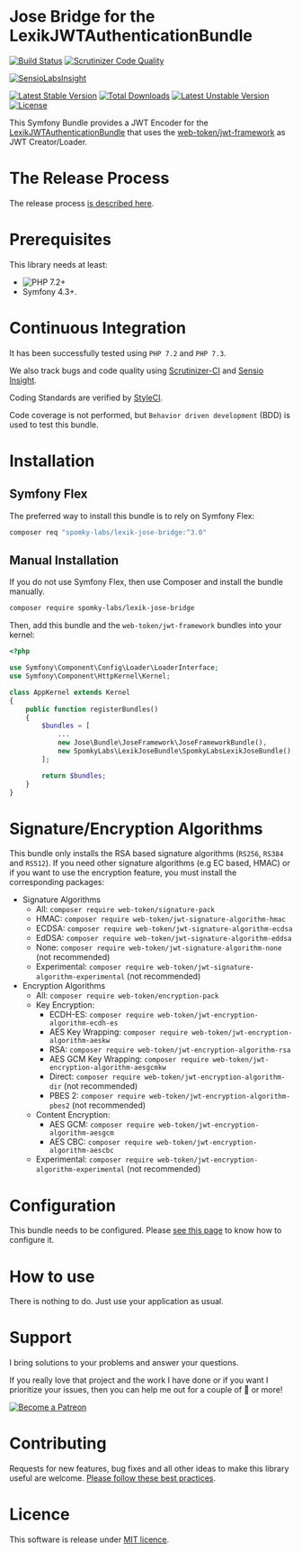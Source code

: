 Jose Bridge for the LexikJWTAuthenticationBundle
================================================

[![Build Status](https://travis-ci.org/Spomky-Labs/lexik-jose-bridge.svg?branch=v3.0)](https://travis-ci.org/Spomky-Labs/lexik-jose-bridge)
[![Scrutinizer Code Quality](https://scrutinizer-ci.com/g/Spomky-Labs/lexik-jose-bridge/badges/quality-score.png?b=v3.0)](https://scrutinizer-ci.com/g/Spomky-Labs/lexik-jose-bridge/?branch=v3.0)

[![SensioLabsInsight](https://insight.sensiolabs.com/projects/b351c9ca-b49f-4f22-925a-8e0cab6b8cb2/big.png)](https://insight.sensiolabs.com/projects/b351c9ca-b49f-4f22-925a-8e0cab6b8cb2)

[![Latest Stable Version](https://poser.pugx.org/spomky-labs/lexik-jose-bridge/v/stable.png)](https://packagist.org/packages/spomky-labs/lexik-jose-bridge)
[![Total Downloads](https://poser.pugx.org/spomky-labs/lexik-jose-bridge/downloads.png)](https://packagist.org/packages/spomky-labs/lexik-jose-bridge)
[![Latest Unstable Version](https://poser.pugx.org/spomky-labs/lexik-jose-bridge/v/unstable.png)](https://packagist.org/packages/spomky-labs/lexik-jose-bridge)
[![License](https://poser.pugx.org/spomky-labs/lexik-jose-bridge/license.png)](https://packagist.org/packages/spomky-labs/lexik-jose-bridge)

This Symfony Bundle provides a JWT Encoder for the [LexikJWTAuthenticationBundle](https://github.com/lexik/LexikJWTAuthenticationBundle) that uses the [web-token/jwt-framework](https://github.com/web-token/jwt-framework) as JWT Creator/Loader.

# The Release Process

The release process [is described here](Resources/doc/Release.md).

# Prerequisites

This library needs at least:
* ![PHP 7.2+](https://img.shields.io/badge/PHP-7.2%2B-ff69b4.svg)
* Symfony 4.3+.

# Continuous Integration

It has been successfully tested using `PHP 7.2` and `PHP 7.3`.

We also track bugs and code quality using [Scrutinizer-CI](https://scrutinizer-ci.com/g/Spomky-Labs/lexik-jose-bridge) and [Sensio Insight](https://insight.sensiolabs.com/projects/b351c9ca-b49f-4f22-925a-8e0cab6b8cb2).

Coding Standards are verified by [StyleCI](https://styleci.io/repos/61054893).

Code coverage is not performed, but `Behavior driven development` (BDD) is used to test this bundle. 

# Installation


## Symfony Flex

The preferred way to install this bundle is to rely on Symfony Flex:

```sh
composer req "spomky-labs/lexik-jose-bridge:^3.0"
```

## Manual Installation

If you do not use Symfony Flex, then use Composer and install the bundle manually.

```sh
composer require spomky-labs/lexik-jose-bridge
```

Then, add this bundle and the `web-token/jwt-framework` bundles into your kernel:

```php
<?php

use Symfony\Component\Config\Loader\LoaderInterface;
use Symfony\Component\HttpKernel\Kernel;

class AppKernel extends Kernel
{
    public function registerBundles()
    {
        $bundles = [
            ...
            new Jose\Bundle\JoseFramework\JoseFrameworkBundle(),
            new SpomkyLabs\LexikJoseBundle\SpomkyLabsLexikJoseBundle(),
        ];

        return $bundles;
    }
}
```

# Signature/Encryption Algorithms

This bundle only installs the RSA based signature algorithms (`RS256`, `RS384` and `RS512`).
If you need other signature algorithms (e.g EC based, HMAC) or if you want to use the encryption feature,
you must install the corresponding packages:

* Signature Algorithms
    * All: `composer require web-token/signature-pack`
    * HMAC: `composer require web-token/jwt-signature-algorithm-hmac`
    * ECDSA: `composer require web-token/jwt-signature-algorithm-ecdsa`
    * EdDSA: `composer require web-token/jwt-signature-algorithm-eddsa`
    * None: `composer require web-token/jwt-signature-algorithm-none` (not recommended)
    * Experimental: `composer require web-token/jwt-signature-algorithm-experimental` (not recommended)
* Encryption Algorithms
    * All: `composer require web-token/encryption-pack`
    * Key Encryption:
        * ECDH-ES: `composer require web-token/jwt-encryption-algorithm-ecdh-es`
        * AES Key Wrapping: `composer require web-token/jwt-encryption-algorithm-aeskw`
        * RSA: `composer require web-token/jwt-encryption-algorithm-rsa`
        * AES GCM Key Wrapping: `composer require web-token/jwt-encryption-algorithm-aesgcmkw`
        * Direct: `composer require web-token/jwt-encryption-algorithm-dir` (not recommended)
        * PBES 2: `composer require web-token/jwt-encryption-algorithm-pbes2` (not recommended)
    * Content Encryption:
        * AES GCM: `composer require web-token/jwt-encryption-algorithm-aesgcm`
        * AES CBC: `composer require web-token/jwt-encryption-algorithm-aescbc`
    * Experimental: `composer require web-token/jwt-encryption-algorithm-experimental` (not recommended)

# Configuration

This bundle needs to be configured. Please [see this page](Resources/doc/Configuration.md) to know how to configure it.

# How to use

There is nothing to do. Just use your application as usual.

# Support

I bring solutions to your problems and answer your questions.

If you really love that project and the work I have done or if you want I prioritize your issues, then you can help me out for a couple of :beers: or more!

[![Become a Patreon](https://c5.patreon.com/external/logo/become_a_patron_button.png)](https://www.patreon.com/FlorentMorselli)

# Contributing

Requests for new features, bug fixes and all other ideas to make this library useful are welcome. [Please follow these best practices](Resources/doc/Contributing.md).

# Licence

This software is release under [MIT licence](LICENSE).
